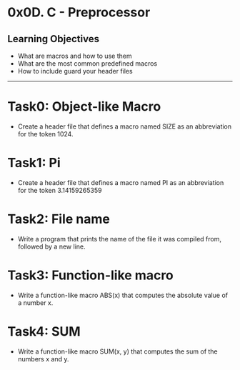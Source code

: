 # 0x0D. C - Preprocessor

## Learning Objectives
* What are macros and how to use them
* What are the most common predefined macros
* How to include guard your header files

---

# Task0: Object-like Macro
* Create a header file that defines a macro named SIZE as an abbreviation for the token 1024.

# Task1: Pi
* Create a header file that defines a macro named PI as an abbreviation for the token 3.14159265359

# Task2: File name
* Write a program that prints the name of the file it was compiled from, followed by a new line.

# Task3: Function-like macro
* Write a function-like macro ABS(x) that computes the absolute value of a number x.

# Task4: SUM
* Write a function-like macro SUM(x, y) that computes the sum of the numbers x and y.
